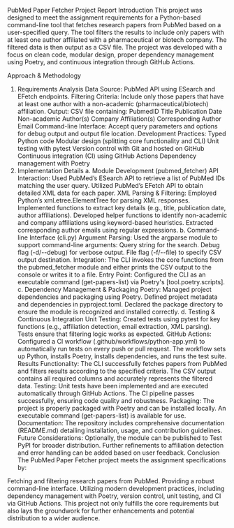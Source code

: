 PubMed Paper Fetcher Project Report
Introduction
This project was designed to meet the assignment requirements for a Python-based command-line tool that fetches research papers from PubMed based on a user-specified query. The tool filters the results to include only papers with at least one author affiliated with a pharmaceutical or biotech company. The filtered data is then output as a CSV file. The project was developed with a focus on clean code, modular design, proper dependency management using Poetry, and continuous integration through GitHub Actions.

Approach & Methodology
1. Requirements Analysis
Data Source: PubMed API using ESearch and EFetch endpoints.
Filtering Criteria: Include only those papers that have at least one author with a non-academic (pharmaceutical/biotech) affiliation.
Output: CSV file containing:
PubmedID
Title
Publication Date
Non-academic Author(s)
Company Affiliation(s)
Corresponding Author Email
Command-line Interface: Accept query parameters and options for debug output and output file location.
Development Practices:
Typed Python code
Modular design (splitting core functionality and CLI)
Unit testing with pytest
Version control with Git and hosted on GitHub
Continuous integration (CI) using GitHub Actions
Dependency management with Poetry
2. Implementation Details
a. Module Development (pubmed_fetcher)
API Interaction:
Used PubMed’s ESearch API to retrieve a list of PubMed IDs matching the user query.
Utilized PubMed’s EFetch API to obtain detailed XML data for each paper.
XML Parsing & Filtering:
Employed Python’s xml.etree.ElementTree for parsing XML responses.
Implemented functions to extract key details (e.g., title, publication date, author affiliations).
Developed helper functions to identify non-academic and company affiliations using keyword-based heuristics.
Extracted corresponding author emails using regular expressions.
b. Command-line Interface (cli.py)
Argument Parsing:
Used the argparse module to support command-line arguments:
Query string for the search.
Debug flag (-d/--debug) for verbose output.
File flag (-f/--file) to specify CSV output destination.
Integration:
The CLI invokes the core functions from the pubmed_fetcher module and either prints the CSV output to the console or writes it to a file.
Entry Point:
Configured the CLI as an executable command (get-papers-list) via Poetry's [tool.poetry.scripts].
c. Dependency Management & Packaging
Poetry:
Managed project dependencies and packaging using Poetry.
Defined project metadata and dependencies in pyproject.toml.
Declared the package directory to ensure the module is recognized and installed correctly.
d. Testing & Continuous Integration
Unit Testing:
Created tests using pytest for key functions (e.g., affiliation detection, email extraction, XML parsing).
Tests ensure that filtering logic works as expected.
GitHub Actions:
Configured a CI workflow (.github/workflows/python-app.yml) to automatically run tests on every push or pull request.
The workflow sets up Python, installs Poetry, installs dependencies, and runs the test suite.
Results
Functionality:
The CLI successfully fetches papers from PubMed and filters results according to the specified criteria.
The CSV output contains all required columns and accurately represents the filtered data.
Testing:
Unit tests have been implemented and are executed automatically through GitHub Actions.
The CI pipeline passes successfully, ensuring code quality and robustness.
Packaging:
The project is properly packaged with Poetry and can be installed locally. An executable command (get-papers-list) is available for use.
Documentation:
The repository includes comprehensive documentation (README.md) detailing installation, usage, and contribution guidelines.
Future Considerations:
Optionally, the module can be published to Test PyPI for broader distribution.
Further refinements to affiliation detection and error handling can be added based on user feedback.
Conclusion
The PubMed Paper Fetcher project meets the assignment specifications by:

Fetching and filtering research papers from PubMed.
Providing a robust command-line interface.
Utilizing modern development practices, including dependency management with Poetry, version control, unit testing, and CI via GitHub Actions.
This project not only fulfills the core requirements but also lays the groundwork for further enhancements and potential distribution to a wider audience.
